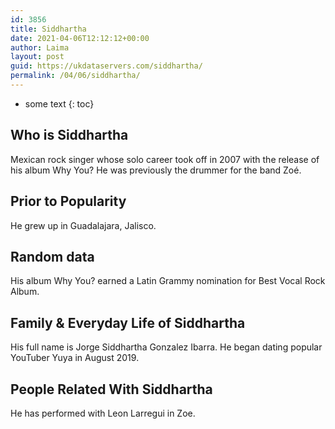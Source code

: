 ```yaml
---
id: 3856
title: Siddhartha
date: 2021-04-06T12:12:12+00:00
author: Laima
layout: post
guid: https://ukdataservers.com/siddhartha/
permalink: /04/06/siddhartha/
---
```


* some text
{: toc}


## Who is Siddhartha
                  
                  
                  
Mexican rock singer whose solo career took off in 2007 with the release of his album Why You? He was previously the drummer for the band Zoé.
                  
              
            
              
            
                
                
                
## Prior to Popularity
                  
                  
                  
He grew up in Guadalajara, Jalisco.
                  
              
            
              
            
                
                
                
## Random data
                  
                  
                  
His album Why You? earned a Latin Grammy nomination for Best Vocal Rock Album.
                  
              
            
              
            
                
                
                
## Family & Everyday Life of Siddhartha
                  
                  
                  
His full name is Jorge Siddhartha Gonzalez Ibarra. He began dating popular YouTuber Yuya in August 2019. 
                  
              
            
              
            
                
                
                
## People Related With Siddhartha
                  
                  
                  
He has performed with Leon Larregui in Zoe.
                  
              
            
              
            
                
              
            
              
              
            
            
              
            
          
          
          